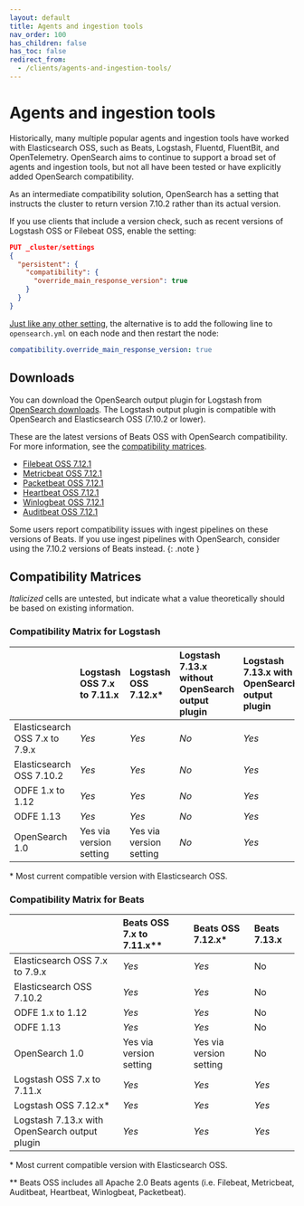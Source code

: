 ```yaml
---
layout: default
title: Agents and ingestion tools
nav_order: 100
has_children: false
has_toc: false
redirect_from:
  - /clients/agents-and-ingestion-tools/
---
```


# Agents and ingestion tools

Historically, many multiple popular agents and ingestion tools have worked with Elasticsearch OSS, such as Beats, Logstash, Fluentd, FluentBit, and OpenTelemetry. OpenSearch aims to continue to support a broad set of agents and ingestion tools, but not all have been tested or have explicitly added OpenSearch compatibility.

As an intermediate compatibility solution, OpenSearch has a setting that instructs the cluster to return version 7.10.2 rather than its actual version.

If you use clients that include a version check, such as recent versions of Logstash OSS or Filebeat OSS, enable the setting:

```json
PUT _cluster/settings
{
  "persistent": {
    "compatibility": {
      "override_main_response_version": true
    }
  }
}
```

[Just like any other setting]({{site.url}}{{site.baseurl}}/opensearch/configuration/), the alternative is to add the following line to `opensearch.yml` on each node and then restart the node:

```yml
compatibility.override_main_response_version: true
```


## Downloads

You can download the OpenSearch output plugin for Logstash from [OpenSearch downloads](https://opensearch.org/downloads.html). The Logstash output plugin is compatible with OpenSearch and Elasticsearch OSS (7.10.2 or lower).

These are the latest versions of Beats OSS with OpenSearch compatibility. For more information, see the [compatibility matrices](#compatibility-matrices).

- [Filebeat OSS 7.12.1](https://www.elastic.co/downloads/past-releases/filebeat-oss-7-12-1)
- [Metricbeat OSS 7.12.1](https://www.elastic.co/downloads/past-releases/metricbeat-oss-7-12-1)
- [Packetbeat OSS 7.12.1](https://www.elastic.co/downloads/past-releases/packetbeat-oss-7-12-1)
- [Heartbeat OSS 7.12.1](https://elastic.co/downloads/past-releases/heartbeat-oss-7-12-1)
- [Winlogbeat OSS 7.12.1](https://www.elastic.co/downloads/past-releases/winlogbeat-oss-7-12-1)
- [Auditbeat OSS 7.12.1](https://elastic.co/downloads/past-releases/auditbeat-oss-7-12-1)

Some users report compatibility issues with ingest pipelines on these versions of Beats. If you use ingest pipelines with OpenSearch, consider using the 7.10.2 versions of Beats instead.
{: .note }


## Compatibility Matrices

*Italicized* cells are untested, but indicate what a value theoretically should be based on existing information.


### Compatibility Matrix for Logstash

| | Logstash OSS 7.x to 7.11.x | Logstash OSS 7.12.x\* | Logstash 7.13.x without OpenSearch output plugin | Logstash 7.13.x with OpenSearch output plugin |
| :---| :--- | :--- | :--- | :--- |
| Elasticsearch OSS 7.x to 7.9.x | *Yes* | *Yes* | *No* | *Yes* |
| Elasticsearch OSS 7.10.2 | *Yes* | *Yes* | *No* | *Yes* |
| ODFE 1.x to 1.12 | *Yes* | *Yes* | *No* | *Yes* |
| ODFE 1.13 | *Yes* | *Yes* | *No* | *Yes* |
| OpenSearch 1.0 | Yes via version setting | Yes via version setting | *No* | *Yes* |

\* Most current compatible version with Elasticsearch OSS.


### Compatibility Matrix for Beats

| | Beats OSS 7.x to 7.11.x\*\* | Beats OSS 7.12.x\* | Beats 7.13.x |
| :--- | :--- | :--- | :--- |
| Elasticsearch OSS 7.x to 7.9.x | *Yes* | *Yes* | No |
| Elasticsearch OSS 7.10.2 | *Yes* | *Yes* | No |
| ODFE 1.x to 1.12 | *Yes* | *Yes* | No |
| ODFE 1.13 | *Yes* | *Yes* | No |
| OpenSearch 1.0 | Yes via version setting | Yes via version setting | No |
| Logstash OSS 7.x to 7.11.x | *Yes* | *Yes* | *Yes* |
| Logstash OSS 7.12.x\* | *Yes* | *Yes* | *Yes* |
| Logstash 7.13.x with OpenSearch output plugin | *Yes* | *Yes* | *Yes* |

\* Most current compatible version with Elasticsearch OSS.

\*\* Beats OSS includes all Apache 2.0 Beats agents (i.e. Filebeat, Metricbeat, Auditbeat, Heartbeat, Winlogbeat, Packetbeat).
